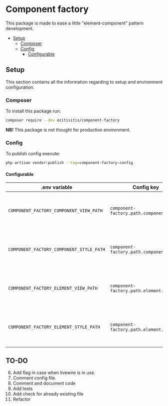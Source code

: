 # Component factory

This package is made to ease a little "element-component" pattern development.

- [Setup](#setup)
  - [Composer](#composer)
  - [Config](#config)
    - [Configurable](#configurable)

## Setup

This section contains all the information regarding to setup and environment 
configuration.

### Composer

To install this package run:
```bash
composer require --dev ezitisitis/component-factory
```

**NB!** This package is not thought for production environment.

### Config

To publish config execute:
```bash
php artisan vendor:publish --tag=component-factory-config
```

#### Configurable

| .env variable | Config key  | Description |
| ---------------------------------------- | ---------------------------------------- | ----------- |
| `COMPONENT_FACTORY_COMPONENT_VIEW_PATH`  | `component-factory.path.component.view`  | Defines resource path of component `.blade.php` files    |
| `COMPONENT_FACTORY_COMPONENT_STYLE_PATH` | `component-factory.path.component.style` | Defines resource path of component `.scss`/`.sass` files |
| `COMPONENT_FACTORY_ELEMENT_VIEW_PATH`    | `component-factory.path.element.view`    | Defines resource path of element `.blade.php` files      |
| `COMPONENT_FACTORY_ELEMENT_STYLE_PATH`   | `component-factory.path.element.style`   | Defines resource path of element `.scss`/`.sass` files   |

## TO-DO

6. Add flag in case when livewire is in use.
7. Comment config file.
8. Comment and document code
9. Add tests
10. Add check for already existing file
11. Refactor
